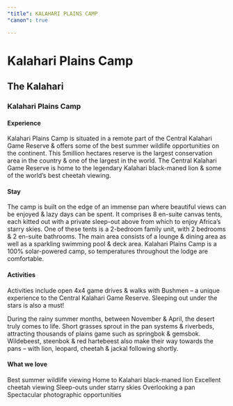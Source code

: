 ```yaml
---
"title": KALAHARI PLAINS CAMP
"canon": true

---
```


# Kalahari Plains Camp
## The Kalahari
### Kalahari Plains Camp

#### Experience
Kalahari Plains Camp is situated in a remote part of the Central Kalahari Game Reserve &amp; offers some of the best summer wildlife opportunities on the continent.
This 5million hectares reserve is the largest conservation area in the country &amp; one of the largest in the world.  The Central Kalahari Game Reserve is home to the legendary Kalahari black-maned lion &amp; some of the world’s best cheetah viewing.

#### Stay
The camp is built on the edge of an immense pan where beautiful views can be enjoyed &amp; lazy days can be spent. 
It comprises 8 en-suite canvas tents, each kitted out with a private sleep-out above from which to enjoy Africa’s starry skies.  One of these tents is a 2-bedroom family unit, with 2 bedrooms &amp; 2 en-suite bathrooms.
The main area consists of a lounge &amp; dining area as well as a sparkling swimming pool &amp; deck area.  Kalahari Plains Camp is a 100% solar-powered camp, so temperatures throughout the lodge are comfortable.

#### Activities
Activities include open 4x4 game drives &amp; walks with Bushmen – a unique experience to the Central Kalahari Game Reserve.  Sleeping out under the stars is also a must!

During the rainy summer months, between November &amp; April, the desert truly comes to life.  Short grasses sprout in the pan systems &amp; riverbeds, attracting thousands of plains game such as springbok &amp; gemsbok.  
Wildebeest, steenbok &amp; red hartebeest also make their way towards the pans – with lion, leopard, cheetah &amp; jackal following shortly.


#### What we love
Best summer wildlife viewing
Home to Kalahari black-maned lion
Excellent cheetah viewing
Sleep-outs under starry skies
Overlooking a pan
Spectacular photographic opportunities